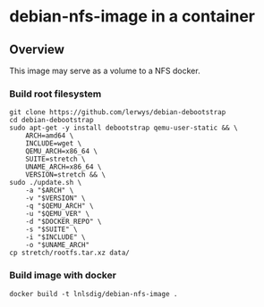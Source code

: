 debian-nfs-image in a container
===============================

Overview
--------

This image may serve as a volume to a NFS docker.

### Build root filesystem

    git clone https://github.com/lerwys/debian-debootstrap
    cd debian-debootstrap
    sudo apt-get -y install debootstrap qemu-user-static && \
        ARCH=amd64 \
        INCLUDE=wget \
        QEMU_ARCH=x86_64 \
        SUITE=stretch \
        UNAME_ARCH=x86_64 \
        VERSION=stretch && \
    sudo ./update.sh \
        -a "$ARCH" \
        -v "$VERSION" \
        -q "$QEMU_ARCH" \
        -u "$QEMU_VER" \
        -d "$DOCKER_REPO" \
        -s "$SUITE" \
        -i "$INCLUDE" \
        -o "$UNAME_ARCH"
    cp stretch/rootfs.tar.xz data/

### Build image with docker

    docker build -t lnlsdig/debian-nfs-image .
